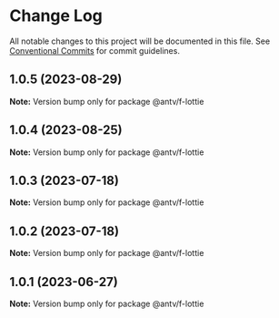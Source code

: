 # Change Log

All notable changes to this project will be documented in this file.
See [Conventional Commits](https://conventionalcommits.org) for commit guidelines.

## 1.0.5 (2023-08-29)

**Note:** Version bump only for package @antv/f-lottie





## 1.0.4 (2023-08-25)

**Note:** Version bump only for package @antv/f-lottie





## 1.0.3 (2023-07-18)

**Note:** Version bump only for package @antv/f-lottie





## 1.0.2 (2023-07-18)

**Note:** Version bump only for package @antv/f-lottie





## 1.0.1 (2023-06-27)

**Note:** Version bump only for package @antv/f-lottie
